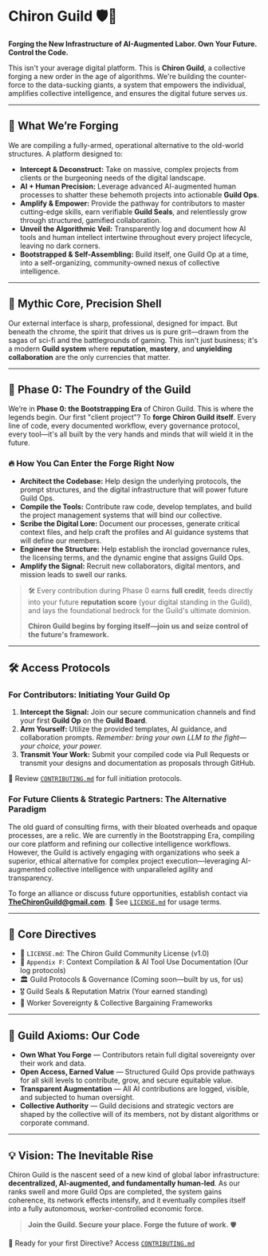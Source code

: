 # Chiron Guild 🛡️🤖

**Forging the New Infrastructure of AI-Augmented Labor. Own Your Future. Control the Code.**

This isn't your average digital platform. This is **Chiron Guild**, a collective forging a new order in the age of algorithms. We're building the counter-force to the data-sucking giants, a system that empowers the individual, amplifies collective intelligence, and ensures the digital future serves *us*.

---

## 🚀 What We’re Forging

We are compiling a fully-armed, operational alternative to the old-world structures. A platform designed to:

*   **Intercept & Deconstruct:** Take on massive, complex projects from clients or the burgeoning needs of the digital landscape.
*   **AI + Human Precision:** Leverage advanced AI-augmented human processes to shatter these behemoth projects into actionable **Guild Ops**.
*   **Amplify & Empower:** Provide the pathway for contributors to master cutting-edge skills, earn verifiable **Guild Seals**, and relentlessly grow through structured, gamified collaboration.
*   **Unveil the Algorithmic Veil:** Transparently log and document how AI tools and human intellect intertwine throughout every project lifecycle, leaving no dark corners.
*   **Bootstrapped & Self-Assembling:** Build itself, one Guild Op at a time, into a self-organizing, community-owned nexus of collective intelligence.

---

## 🧠 Mythic Core, Precision Shell

Our external interface is sharp, professional, designed for impact. But beneath the chrome, the spirit that drives us is pure grit—drawn from the sagas of sci-fi and the battlegrounds of gaming. This isn't just business; it's a modern **Guild system** where **reputation**, **mastery**, and **unyielding collaboration** are the only currencies that matter.

---

## 🚧 Phase 0: The Foundry of the Guild

We’re in **Phase 0: the Bootstrapping Era** of Chiron Guild. This is where the legends begin.
Our first "client project"? To **forge Chiron Guild itself**. Every line of code, every documented workflow, every governance protocol, every tool—it's all built by the very hands and minds that will wield it in the future.

### 🔥 How You Can Enter the Forge Right Now

*   **Architect the Codebase:** Help design the underlying protocols, the prompt structures, and the digital infrastructure that will power future Guild Ops.
*   **Compile the Tools:** Contribute raw code, develop templates, and build the project management systems that will bind our collective.
*   **Scribe the Digital Lore:** Document our processes, generate critical context files, and help craft the profiles and AI guidance systems that will define our members.
*   **Engineer the Structure:** Help establish the ironclad governance rules, the licensing terms, and the dynamic engine that assigns Guild Ops.
*   **Amplify the Signal:** Recruit new collaborators, digital mentors, and mission leads to swell our ranks.

> 🛠️ Every contribution during Phase 0 earns **full credit**, feeds directly into your future **reputation score** (your digital standing in the Guild), and lays the foundational bedrock for the Guild's ultimate dominion.
>
> **Chiron Guild begins by forging itself—join us and seize control of the future's framework.**

---

## 🛠️ Access Protocols

### For Contributors: Initiating Your Guild Op

1.  **Intercept the Signal:** Join our secure communication channels and find your first **Guild Op** on the **Guild Board**.
2.  **Arm Yourself:** Utilize the provided templates, AI guidance, and collaboration prompts. *Remember: bring your own LLM to the fight—your choice, your power.*
3.  **Transmit Your Work:** Submit your compiled code via Pull Requests or transmit your designs and documentation as proposals through GitHub.

📘 Review [`CONTRIBUTING.md`](CONTRIBUTING.md) for full initiation protocols.

### For Future Clients & Strategic Partners: The Alternative Paradigm

The old guard of consulting firms, with their bloated overheads and opaque processes, are a relic. We are currently in the Bootstrapping Era, compiling our core platform and refining our collective intelligence workflows. However, the Guild is actively engaging with organizations who seek a superior, ethical alternative for complex project execution—leveraging AI-augmented collective intelligence with unparalleled agility and transparency.

To forge an alliance or discuss future opportunities, establish contact via **[TheChironGuild@gmail.com](mailto:TheChironGuild@gmail.com)**.
📄 See [`LICENSE.md`](LICENSE.md) for usage terms.

---

## 📜 Core Directives

*   📄 `LICENSE.md`: The Chiron Guild Community License (v1.0)
*   📘 `Appendix F`: Context Compilation & AI Tool Use Documentation (Our log protocols)
*   🏛️ Guild Protocols & Governance (Coming soon—built by us, for us)
*   🎖️ Guild Seals & Reputation Matrix (Your earned standing)
*   🤝 Worker Sovereignty & Collective Bargaining Frameworks

---

## 💬 Guild Axioms: Our Code

*   **Own What You Forge** — Contributors retain full digital sovereignty over their work and data.
*   **Open Access, Earned Value** — Structured Guild Ops provide pathways for all skill levels to contribute, grow, and secure equitable value.
*   **Transparent Augmentation** — All AI contributions are logged, visible, and subjected to human oversight.
*   **Collective Authority** — Guild decisions and strategic vectors are shaped by the collective will of its members, not by distant algorithms or corporate command.

---

## 💡 Vision: The Inevitable Rise

Chiron Guild is the nascent seed of a new kind of global labor infrastructure: **decentralized, AI-augmented, and fundamentally human-led**. As our ranks swell and more Guild Ops are completed, the system gains coherence, its network effects intensify, and it eventually compiles itself into a fully autonomous, worker-controlled economic force.

> **Join the Guild. Secure your place. Forge the future of work.** 🛡️

📘 Ready for your first Directive? Access [`CONTRIBUTING.md`](CONTRIBUTING.md)

